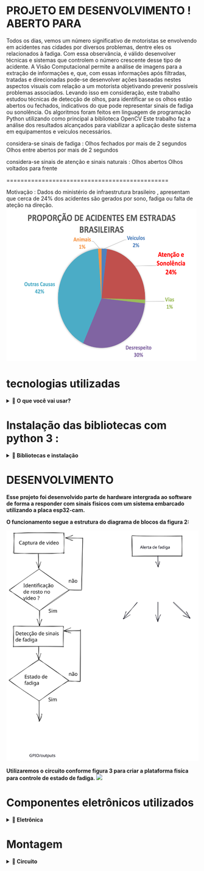 PROJETO EM DESENVOLVIMENTO ! 
ABERTO PARA 
==============================================
Todos os dias, vemos um número significativo de motoristas se envolvendo em acidentes nas cidades por diversos problemas, dentre eles os relacionados à fadiga. Com essa observância, é válido desenvolver técnicas e sistemas que controlem o número crescente desse tipo de acidente. A Visão Computacional permite a análise de imagens para a extração de informações e, que, com essas informações após filtradas, tratadas e direcionadas pode-se desenvolver ações baseadas nestes aspectos visuais com relação a um motorista objetivando prevenir possíveis problemas associados. Levando isso em consideração, este trabalho estudou técnicas de detecção de olhos, para identificar se os olhos estão abertos ou fechados, indicativos do que pode representar sinais de fadiga ou sonolência. Os algoritmos foram feitos em linguagem de programação Python utilizando como principal a biblioteca OpenCV Este trabalho faz a análise dos resultados alcançados para viabilizar a aplicação deste sistema em equipamentos e veículos necessários.
 
considera-se sinais de fadiga :
Olhos fechados por mais de 2 segundos
Olhos entre abertos por mais de 2 segundos

considera-se sinais de atenção e sinais naturais :
Olhos abertos
Olhos voltados para frente


==============================================

 Motivação : 
 Dados do ministério de infraestrutura brasileiro , apresentam que cerca de 24% dos acidentes são gerados por sono, fadiga ou falta de ateção na direção.
 <img src="./assets/grafico.png" width="500px" height="400px">


# tecnologias utilizadas

<details>
 <summary><strong> 👨‍ O que você vai usar? <strong></summary>
  ✨Python 3.10.8
  OpenCV 4.6.0.66
  Dlib 19.24.0
  imutils 0.5.4
  face-recognition 1.3.0
  face-utils 0.1.0
  notify-run 0.0.15
  scipy 1.9.3
 </details>

 # Instalação das bibliotecas com python 3 :
  
  <details>
    <summary><strong> 👨‍ Bibliotecas e instalação <strong></summary>

  command : 
 
       > pip3 install imutils opencv-python dlib multiprocessing scipy notify-run playsound

   ⚠ Atenção ⚠ Caso o comando acima não instale alguma das bibliotecas necessarias, faça a instalação previa da lib cmake com o comando :
      
       > pip3 install cmake 
 
</details>


# DESENVOLVIMENTO
Esse projeto foi desenvolvido parte de hardware intergrada ao software de forma a responder com sinais fisicos com um sistema embarcado utilizando a placa esp32-cam.

O funcionamento segue a estrutura do diagrama de blocos da figura 2:

<img src="./assets/diagramaDeBloco.svg">



Utilizaremos o circuito conforme figura 3 para criar a plataforma fisíca para controle de estado de fadiga. 
<img src="./assets/Esquemático.svg">


 # Componentes eletrônicos utilizados
 
 <details>
   <summary><strong> 👨‍ Eletrônica <strong></summary>
 🍪Esp32-cam :
 <img src="./assets/esp32" width="100px" height="100px"/>
 
 🍪Conversor FTDI serial/usb RS232 :
  <img src="./assets/conversor" width="100px" height="100px"/>
 
 🍪Motor Ak280 12VDC 89ma :
  <img src="./assets/motorAk280" width="100px" height="100px"/>

 🍪Bateria 3150mAh 3,6V :
  <img src="./assets/bateria" width="100px" height="100px"/>

 🍪Led 5mm 2V :
  <img src="./assets/led" width="100px" height="100px"/>

 🍪Modulo rele 5VDC 1 canal :
 <img src="./assets/rele" width="100px" height="100px"/>

 </details>
 
 # Montagem
 
 <details>
   <summary><strong> 👨‍ Circuito <strong></summary>
  <img src="./assets/montagem" width="100px" height="100px"/>

 </details>
